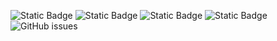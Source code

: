 ![Static Badge](https://img.shields.io/badge/blacklists-60-000000) ![Static Badge](https://img.shields.io/badge/blacklisted-2808014-cc0000) ![Static Badge](https://img.shields.io/badge/whitelisted-2243-00CC00) ![Static Badge](https://img.shields.io/badge/streaming_blacklist-28107-000000) ![GitHub issues](https://img.shields.io/github/issues/fabriziosalmi/blacklists)
